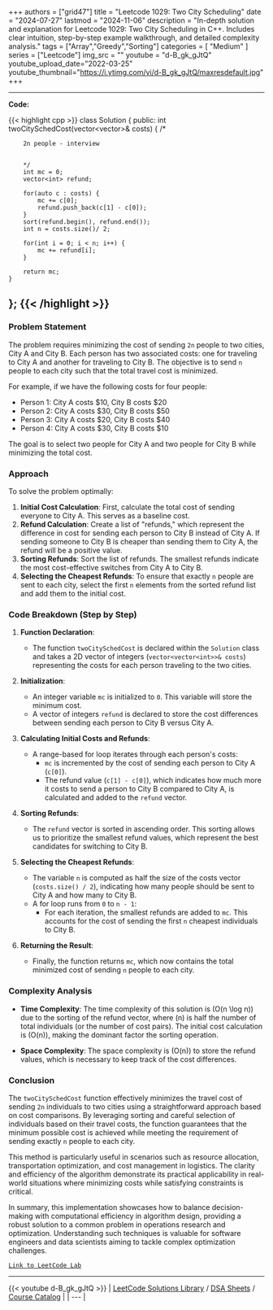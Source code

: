 
+++
authors = ["grid47"]
title = "Leetcode 1029: Two City Scheduling"
date = "2024-07-27"
lastmod = "2024-11-06"
description = "In-depth solution and explanation for Leetcode 1029: Two City Scheduling in C++. Includes clear intuition, step-by-step example walkthrough, and detailed complexity analysis."
tags = ["Array","Greedy","Sorting"]
categories = [
    "Medium"
]
series = ["Leetcode"]
img_src = ""
youtube = "d-B_gk_gJtQ"
youtube_upload_date="2022-03-25"
youtube_thumbnail="https://i.ytimg.com/vi/d-B_gk_gJtQ/maxresdefault.jpg"
+++



---
**Code:**

{{< highlight cpp >}}
class Solution {
public:
    int twoCitySchedCost(vector<vector<int>>& costs) {
        /*
        
        2n people - interview
        
        
        */
        int mc = 0;
        vector<int> refund;
        
        for(auto c : costs) {
            mc += c[0];
            refund.push_back(c[1] - c[0]);
        }
        sort(refund.begin(), refund.end());
        int n = costs.size()/ 2;
        
        for(int i = 0; i < n; i++) {
            mc += refund[i];
        }
        
        return mc;
    }
};
{{< /highlight >}}
---



### Problem Statement
The problem requires minimizing the cost of sending `2n` people to two cities, City A and City B. Each person has two associated costs: one for traveling to City A and another for traveling to City B. The objective is to send `n` people to each city such that the total travel cost is minimized.

For example, if we have the following costs for four people:
- Person 1: City A costs $10, City B costs $20
- Person 2: City A costs $30, City B costs $50
- Person 3: City A costs $20, City B costs $40
- Person 4: City A costs $30, City B costs $10

The goal is to select two people for City A and two people for City B while minimizing the total cost.

### Approach
To solve the problem optimally:
1. **Initial Cost Calculation**: First, calculate the total cost of sending everyone to City A. This serves as a baseline cost.
2. **Refund Calculation**: Create a list of "refunds," which represent the difference in cost for sending each person to City B instead of City A. If sending someone to City B is cheaper than sending them to City A, the refund will be a positive value.
3. **Sorting Refunds**: Sort the list of refunds. The smallest refunds indicate the most cost-effective switches from City A to City B.
4. **Selecting the Cheapest Refunds**: To ensure that exactly `n` people are sent to each city, select the first `n` elements from the sorted refund list and add them to the initial cost.

### Code Breakdown (Step by Step)

1. **Function Declaration**:
   - The function `twoCitySchedCost` is declared within the `Solution` class and takes a 2D vector of integers (`vector<vector<int>>& costs`) representing the costs for each person traveling to the two cities.

2. **Initialization**:
   - An integer variable `mc` is initialized to `0`. This variable will store the minimum cost.
   - A vector of integers `refund` is declared to store the cost differences between sending each person to City B versus City A.

3. **Calculating Initial Costs and Refunds**:
   - A range-based for loop iterates through each person's costs:
     - `mc` is incremented by the cost of sending each person to City A (`c[0]`).
     - The refund value (`c[1] - c[0]`), which indicates how much more it costs to send a person to City B compared to City A, is calculated and added to the `refund` vector.

4. **Sorting Refunds**:
   - The `refund` vector is sorted in ascending order. This sorting allows us to prioritize the smallest refund values, which represent the best candidates for switching to City B.

5. **Selecting the Cheapest Refunds**:
   - The variable `n` is computed as half the size of the costs vector (`costs.size() / 2`), indicating how many people should be sent to City A and how many to City B.
   - A for loop runs from `0` to `n - 1`:
     - For each iteration, the smallest refunds are added to `mc`. This accounts for the cost of sending the first `n` cheapest individuals to City B.

6. **Returning the Result**:
   - Finally, the function returns `mc`, which now contains the total minimized cost of sending `n` people to each city.

### Complexity Analysis
- **Time Complexity**: The time complexity of this solution is \(O(n \log n)\) due to the sorting of the refund vector, where \(n\) is half the number of total individuals (or the number of cost pairs). The initial cost calculation is \(O(n)\), making the dominant factor the sorting operation.
  
- **Space Complexity**: The space complexity is \(O(n)\) to store the refund values, which is necessary to keep track of the cost differences.

### Conclusion
The `twoCitySchedCost` function effectively minimizes the travel cost of sending `2n` individuals to two cities using a straightforward approach based on cost comparisons. By leveraging sorting and careful selection of individuals based on their travel costs, the function guarantees that the minimum possible cost is achieved while meeting the requirement of sending exactly `n` people to each city.

This method is particularly useful in scenarios such as resource allocation, transportation optimization, and cost management in logistics. The clarity and efficiency of the algorithm demonstrate its practical applicability in real-world situations where minimizing costs while satisfying constraints is critical.

In summary, this implementation showcases how to balance decision-making with computational efficiency in algorithm design, providing a robust solution to a common problem in operations research and optimization. Understanding such techniques is valuable for software engineers and data scientists aiming to tackle complex optimization challenges.


[`Link to LeetCode Lab`](https://leetcode.com/problems/two-city-scheduling/description/)

---
{{< youtube d-B_gk_gJtQ >}}
| [LeetCode Solutions Library](https://grid47.xyz/leetcode/) / [DSA Sheets](https://grid47.xyz/sheets/) / [Course Catalog](https://grid47.xyz/courses/) |
| --- |
